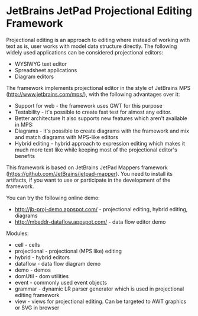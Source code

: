 # JetBrains JetPad Projectional Editing Framework

Projectional editing is an approach to editing where instead of working with text as is, user works with model data structure
directly. The following widely used applications can be considered projectional editors:
* WYSIWYG text editor
* Spreadsheet applications
* Diagram editors

The framework implements projectional editor in the style of JetBrains MPS (http://www.jetbrains.com/mps/), with the following
advantages over it:
* Support for web - the framework uses GWT for this purpose
* Testability - it's possible to create fast test for almost any editor.
* Better architecture
It also supports new features which aren't available in MPS:
* Diagrams - it's possible to create diagrams with the framework and mix and match diagrams with MPS-like editors
* Hybrid editing - hybrid approach to expression editing which makes it much more text like while keeping most of the projectional
editor's benefits

This framework is based on JetBrains JetPad Mappers framework (https://github.com/JetBrains/jetpad-mapper). You need to install
its artifacts, if you want to use or participate in the development of the framework.

You can try the following online demo:
* http://jb-proj-demo.appspot.com/ - projectional editing, hybrid editing, diagrams
* http://mbeddr-dataflow.appspot.com/ - data flow editor demo

Modules:
* cell - cells
* projectional - projectional (MPS like) editing
* hybrid - hybrid editors
* dataflow - data flow diagram demo
* demo - demos
* domUtil - dom utilities
* event - commonly used event objects
* grammar - dynamic LR parser generator which is used in projectional editing framework
* view - views for projectional editing. Can be targeted to AWT graphics or SVG in browser

